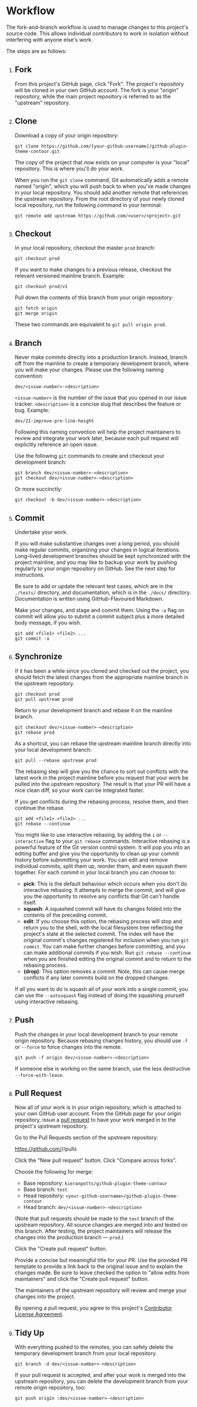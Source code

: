 # Workflow

The fork-and-branch workflow is used to manage changes to this project's source code. This allows individual contributors to work in isolation without interfering with anyone else's work.

The steps are as follows:

1. ## Fork

   From this project's GitHub page, click "Fork". The project's repository will be cloned in your own GitHub account. The fork is your "origin" repository, while the main project repository is referred to as the "upstream" repository.

2. ## Clone

   Download a copy of your origin repository:

   ```
   git clone https://github.com/[your-github-username]/github-plugin-theme-contour.git
   ```

   The copy of the project that now exists on your computer is your "local" repository. This is where you'll do your work. 

   When you run the ``git clone`` command, Git automatically adds a remote named "origin", which you will push back to when you've made changes in your local repository. You should add another remote that references the upstream repository. From the root directory of your newly cloned local repository, run the following command in your terminal:

   ```
   git remote add upstream https://github.com/<user>/<project>.git
   ```

3. ## Checkout

   In your local repository, checkout the master ``prod`` branch:

   ```
   git checkout prod
   ```

   If you want to make changes to a previous release, checkout the relevant versioned mainline branch. Example:

   ```
   git checkout prod/v1
   ```

   Pull down the contents of this branch from your origin repository:

   ```
   git fetch origin
   git merge origin
   ```

   These two commands are equivalent to ``git pull origin prod``.

4. ## Branch

   Never make commits directly into a production branch. Instead, branch off from the mainline to create a temporary development branch, where you will make your changes. Please use the following naming convention:

   ```
   dev/<issue-number>-<description>
   ```

   ``<issue-number>`` is the number of the issue that you opened in our issue tracker. ``<description>`` is a concise slug that describes the feature or bug. Example:

   ```
   dev/21-improve-pre-line-height
   ```

   Following this naming convention will help the project maintainers to review and integrate your work later, because each pull request will explicitly reference an open issue.

   Use the following ``git`` commands to create and checkout your development branch:

   ```
   git branch dev/<issue-number>-<description>
   git checkout dev/<issue-number>-<description>
   ```

   Or more succinctly:

   ```
   git checkout -b dev/<issue-number>-<description>
   ```

5. ## Commit

   Undertake your work.

   If you will make substantive changes over a long period, you should make regular commits, organizing your changes in logical iterations. Long-lived development branches should be kept synchronized with the project mainline, and you may like to backup your work by pushing regularly to your origin repository on GitHub. See the next step for instructions.

   Be sure to add or update the relevant test cases, which are in the ``./tests/`` directory, and documentation, which is in the ``./docs/`` directory. Documentation is written using GitHub-Flavoured Markdown.

   Make your changes, and stage and commit them. Using the ``-a`` flag on commit will allow you to submit a commit subject plus a more detailed body message, if you wish.

   ```
   git add <file1> <file2> ...
   git commit -a
   ```

6. ## Synchronize

   If it has been a while since you cloned and checked out the project, you should fetch the latest changes from the appropriate mainline branch in the upstream repository.

   ```
   git checkout prod
   git pull upstream prod
   ```

   Return to your development branch and rebase it on the mainline branch.

   ```
   git checkout dev/<issue-number>-<description>
   git rebase prod
   ```

   As a shortcut, you can rebase the upstream mainline branch directly into your local development branch:

   ```
   git pull --rebase upstream prod
   ```

   The rebasing step will give you the chance to sort out conflicts with the latest work in the project mainline before you request that your work be pulled into the upstream repository. The result is that your PR will have a nice clean diff, so your work can be integrated faster. 

   If you get conflicts during the rebasing process, resolve them, and then continue the rebase.

   ```
   git add <file1> <file2> ...
   git rebase --continue
   ```

   You might like to use interactive rebasing, by adding the ``i`` or ``--interactive`` flag to your ``git rebase`` commands. Interactive rebasing is a powerful feature of the Git version control system. It will pop you into an editing buffer and give you the opportunity to clean up your commit history before subnmitting your work. You can edit and remove individual commits, split them up, reorder them, and even squash them together. For each commit in your local branch you can choose to:

   - **pick**: This is the default behaviour which occurs when you don't do interactive rebasing. It attempts to merge the commit, and will give you the opportunity to resolve any conflicts that Git can't handle itself.
   - **squash**: A squashed commit will have its changes folded into the contents of the preceding commit.
   - **edit**: If you choose this option, the rebasing process will stop and return you to the shell, with the local filesystem tree reflecting the project's state at the selected commit. The index will have the original commit's changes registered for inclusion when you run ``git commit``. You can make further changes before committing, and you can make additional commits if you wish. Run ``git rebase --continue`` when you are finished editing the original commit and to return to the rebasing process.
   - **(drop)**: This option removes a commit. Note, this can cause merge conflicts if any later commits build on the dropped changes.
   
   If all you want to do is squash all of your work into a single commit, you can use the ``--autosquash`` flag instead of doing the squashing yourself using interactive rebasing. 

7. ## Push

   Push the changes in your local development branch to your remote origin repository. Because rebasing changes history, you should use ``-f`` or ``--force`` to force changes into the remote.

   ```
   git push -f origin dev/<issue-number>-<description>
   ```

   If someone else is working on the same branch, use the less destructive ``--force-with-lease``.

8. ## Pull Request

   Now all of your work is in your origin repository, which is attached to your own GitHub user account. From the GitHub page for your origin repository, issue a [pull request](https://help.github.com/articles/about-pull-requests/) to have your work merged in to the project's upstream repository. 

   Go to the Pull Requests section of the upstream repository: 

   https://github.com/<user>/<project>/pulls
   
   Click the "New pull request" button. Click "Compare across forks".
   
   Choose the following for merge:

   - Base repository: ``kieranpotts/github-plugin-theme-contour``
   - Base branch: ``test``
   - Head repository: ``<your-github-username>/github-plugin-theme-contour``
   - Head branch: ``dev/<issue-number>-<description>``

   (Note that pull requests should be made to the ``test`` branch of the upstream repository. All source changes are merged into and tested on this branch. After testing, the project maintainers will release the changes into the production branch — ``prod``.)

   Click the "Create pull request" button.

   Provide a concise but meaningful title for your PR. Use the provided PR template to provide a link back to the original issue and to explain the changes made. Be sure to leave checked the option to "allow edits from maintainers" and click the "Create pull request" button.

   The maintainers of the upstream repository will review and merge your changes into the project.

   By opening a pull request, you agree to this project's [Contributor License Agreement](cla.md).

9. ## Tidy Up

   With everything pushed to the remotes, you can safely delete the temporary development branch from your local repository.

   ```
   git branch -d dev/<issue-number>-<description>
   ```

   If your pull request is accepted, and after your work is merged into the upstream repository, you can delete the development branch from your remote origin repository, too:

   ```
   git push origin :dev/<issue-number>-<description>
   ```
